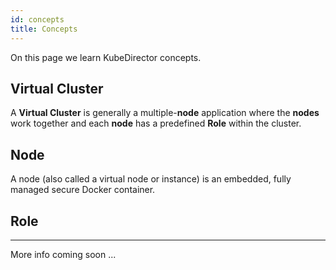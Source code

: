 ```yaml
---
id: concepts 
title: Concepts
---
```


On this page we learn KubeDirector concepts.

## Virtual Cluster

A **Virtual Cluster** is generally a multiple-**node** application where the **nodes** work together and each **node** has a predefined **Role** within the cluster.

## Node

A node (also called a virtual node or instance) is an embedded, fully managed secure Docker container.

## Role

---

More info coming soon ...
